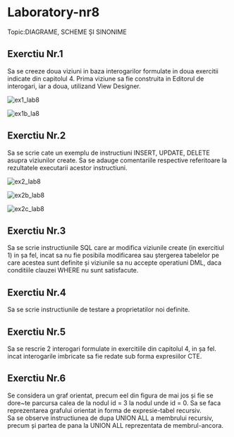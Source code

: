 # Laboratory-nr8
Topic:DIAGRAME, SCHEME ȘI SINONIME
## Exerctiu Nr.1
Sa se creeze doua viziuni in baza interogarilor formulate in doua exercitii indicate din capitolul
4. Prima viziune sa fie construita in Editorul de interogari, iar a doua, utilizand View
Designer.

![ex1_lab8](https://user-images.githubusercontent.com/33803222/48983197-8478dd00-f0f4-11e8-9c0a-21e73fa103a3.PNG)


![ex1b_la8](https://user-images.githubusercontent.com/33803222/48831873-776c8e80-ed80-11e8-8cc2-5bd2ac2794f6.PNG)

## Exerctiu Nr.2
Sa se scrie cate un exemplu de instructiuni INSERT, UPDATE, DELETE asupra viziunilor
create. Sa se adauge comentariile respective referitoare la rezultatele executarii acestor
instructiuni.

![ex2_lab8](https://user-images.githubusercontent.com/33803222/48983205-96f31680-f0f4-11e8-8eb6-ac4dd6527541.PNG)

![ex2b_lab8](https://user-images.githubusercontent.com/33803222/48983207-99557080-f0f4-11e8-802c-ee877a313451.PNG)

![ex2c_lab8](https://user-images.githubusercontent.com/33803222/48983209-9a869d80-f0f4-11e8-8ed3-7039bd1aa885.PNG)

## Exerctiu Nr.3
Sa se scrie instructiunile SQL care ar modifica viziunile create (in exercitiul 1) in șa fel, incat
sa nu fie posibila modificarea sau ștergerea tabelelor pe care acestea sunt definite și viziunile
sa nu accepte operatiuni DML, daca conditiile clauzei WHERE nu sunt satisfacute.

## Exerctiu Nr.4
Sa se scrie instructiunile de testare a proprietatilor noi definite.

## Exerctiu Nr.5
Sa se rescrie 2 interogari formulate in exercitiile din capitolul 4, in șa fel. incat interogarile
imbricate sa fie redate sub forma expresiilor CTE.

## Exerctiu Nr.6
Se considera un graf orientat, precum eel din figura de mai jos și fie se dore~te parcursa calea
de la nodul id = 3 la nodul unde id = 0. Sa se faca reprezentarea grafului orientat in forma de
expresie-tabel recursiv.<br>
Sa se observe instructiunea de dupa UNION ALL a membrului recursiv, precum și partea de
pana la UNION ALL reprezentata de membrul-ancora.







